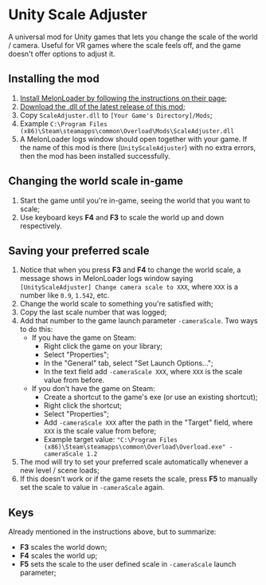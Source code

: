 # Unity Scale Adjuster

A universal mod for Unity games that lets you change the scale of the world / camera. Useful for VR games where the scale feels off, and the game doesn't offer options to adjust it.

## Installing the mod

1. [Install MelonLoader by following the instructions on their page](https://melonwiki.xyz/#/?id=requirements);
2. [Download the .dll of the latest release of this mod](https://github.com/Raicuparta/unity-scale-adjuster/releases/latest);
3. Copy `ScaleAdjuster.dll` to `[Your Game's Directory]/Mods`;
4. Example `C:\Program Files (x86)\Steam\steamapps\common\Overload\Mods\ScaleAdjuster.dll`
5. A MelonLoader logs window should open together with your game. If the name of this mod is there (`UnityScaleAdjuster`) with no extra errors, then the mod has been installed successfully.

## Changing the world scale in-game

1. Start the game until you're in-game, seeing the world that you want to scale;
2. Use keyboard keys **F4** and **F3** to scale the world up and down respectively.

## Saving your preferred scale

1. Notice that when you press **F3** and **F4** to change the world scale, a message shows in MelonLoader logs window saying `[UnityScaleAdjuster] Change camera scale to XXX`, where `XXX` is a number like `0.9`, `1.542`, etc.
2. Change the world scale to something you're satisfied with;
3. Copy the last scale number that was logged;
4. Add that number to the game launch parameter `-cameraScale`. Two ways to do this:
   * If you have the game on Steam:
      * Right click the game on your library;
      * Select "Properties";
      * In the "General" tab, select "Set Launch Options...";
      * In the text field add `-cameraScale XXX`, where `XXX` is the scale value from before.
   * If you don't have the game on Steam:
      * Create a shortcut to the game's exe (or use an existing shortcut);
      * Right click the shortcut;
      * Select "Properties";
      * Add `-cameraScale XXX` after the path in the "Target" field, where `XXX` is the scale value from before;
      * Example target value: `"C:\Program Files (x86)\Steam\steamapps\common\Overload\Overload.exe" -cameraScale 1.2`
5. The mod will try to set your preferred scale automatically whenever a new level / scene loads;
6. If this doesn't work or if the game resets the scale, press **F5** to manually set the scale to value in `-cameraScale` again.

## Keys

Already mentioned in the instructions above, but to summarize:

* **F3** scales the world down;
* **F4** scales the world up;
* **F5** sets the scale to the user defined scale in `-cameraScale` launch parameter;
